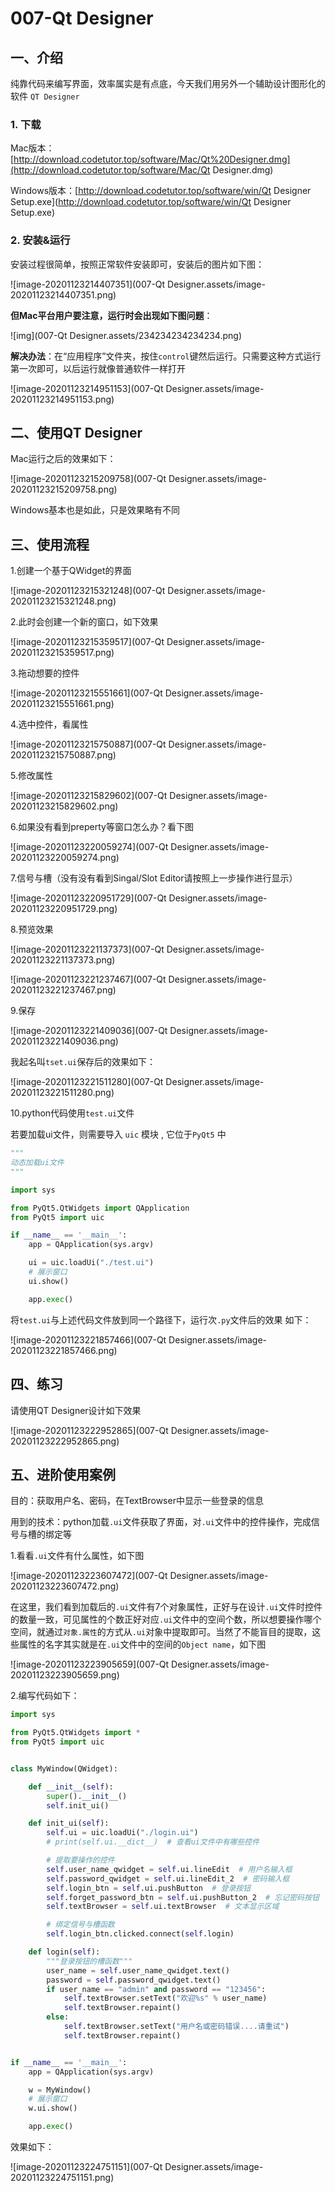 # 007-Qt Designer

## 一、介绍

纯靠代码来编写界面，效率属实是有点底，今天我们用另外一个辅助设计图形化的软件 `QT Designer`

### 1. 下载

Mac版本：[http://download.codetutor.top/software/Mac/Qt%20Designer.dmg](http://download.codetutor.top/software/Mac/Qt Designer.dmg)

Windows版本：[http://download.codetutor.top/software/win/Qt Designer Setup.exe](http://download.codetutor.top/software/win/Qt Designer Setup.exe)

### 2. 安装&运行

安装过程很简单，按照正常软件安装即可，安装后的图片如下图：

![image-20201123214407351](007-Qt Designer.assets/image-20201123214407351.png)

**但Mac平台用户要注意，运行时会出现如下图问题**：

![img](007-Qt Designer.assets/234234234234234.png)

**解决办法**：在“应用程序”文件夹，按住`control`键然后运行。只需要这种方式运行第一次即可，以后运行就像普通软件一样打开

![image-20201123214951153](007-Qt Designer.assets/image-20201123214951153.png)

## 二、使用QT Designer

Mac运行之后的效果如下：

![image-20201123215209758](007-Qt Designer.assets/image-20201123215209758.png)

Windows基本也是如此，只是效果略有不同

## 三、使用流程

1.创建一个基于QWidget的界面

![image-20201123215321248](007-Qt Designer.assets/image-20201123215321248.png)

2.此时会创建一个新的窗口，如下效果

![image-20201123215359517](007-Qt Designer.assets/image-20201123215359517.png)

3.拖动想要的控件

![image-20201123215551661](007-Qt Designer.assets/image-20201123215551661.png)

4.选中控件，看属性

![image-20201123215750887](007-Qt Designer.assets/image-20201123215750887.png)

5.修改属性

![image-20201123215829602](007-Qt Designer.assets/image-20201123215829602.png)

6.如果没有看到preperty等窗口怎么办？看下图

![image-20201123220059274](007-Qt Designer.assets/image-20201123220059274.png)

7.信号与槽（没有没有看到Singal/Slot Editor请按照上一步操作进行显示）

![image-20201123220951729](007-Qt Designer.assets/image-20201123220951729.png)

8.预览效果

![image-20201123221137373](007-Qt Designer.assets/image-20201123221137373.png)

![image-20201123221237467](007-Qt Designer.assets/image-20201123221237467.png)

9.保存

![image-20201123221409036](007-Qt Designer.assets/image-20201123221409036.png)

我起名叫`tset.ui`保存后的效果如下：

![image-20201123221511280](007-Qt Designer.assets/image-20201123221511280.png)

10.python代码使用`test.ui`文件

若要加载ui文件，则需要导入 `uic` 模块 , 它位于`PyQt5` 中

```python
"""
动态加载ui文件
"""

import sys

from PyQt5.QtWidgets import QApplication
from PyQt5 import uic

if __name__ == '__main__':
    app = QApplication(sys.argv)

    ui = uic.loadUi("./test.ui")
    # 展示窗口
    ui.show()

    app.exec()
```

将`test.ui`与上述代码文件放到同一个路径下，运行次`.py`文件后的效果 如下：

![image-20201123221857466](007-Qt Designer.assets/image-20201123221857466.png)

## 四、练习

请使用QT Designer设计如下效果

![image-20201123222952865](007-Qt Designer.assets/image-20201123222952865.png)

## 五、进阶使用案例

目的：获取用户名、密码，在TextBrowser中显示一些登录的信息

用到的技术：python加载`.ui`文件获取了界面，对`.ui`文件中的控件操作，完成信号与槽的绑定等

1.看看`.ui`文件有什么属性，如下图

![image-20201123223607472](007-Qt Designer.assets/image-20201123223607472.png)

在这里，我们看到加载后的`.ui`文件有7个对象属性，正好与在设计`.ui`文件时控件的数量一致，可见属性的个数正好对应`.ui`文件中的空间个数，所以想要操作哪个空间，就通过`对象.属性`的方式从`.ui`对象中提取即可。当然了不能盲目的提取，这些属性的名字其实就是在`.ui`文件中的空间的`Object name`，如下图

![image-20201123223905659](007-Qt Designer.assets/image-20201123223905659.png)

2.编写代码如下：

```python
import sys

from PyQt5.QtWidgets import *
from PyQt5 import uic


class MyWindow(QWidget):

    def __init__(self):
        super().__init__()
        self.init_ui()

    def init_ui(self):
        self.ui = uic.loadUi("./login.ui")
        # print(self.ui.__dict__)  # 查看ui文件中有哪些控件

        # 提取要操作的控件
        self.user_name_qwidget = self.ui.lineEdit  # 用户名输入框
        self.password_qwidget = self.ui.lineEdit_2  # 密码输入框
        self.login_btn = self.ui.pushButton  # 登录按钮
        self.forget_password_btn = self.ui.pushButton_2  # 忘记密码按钮
        self.textBrowser = self.ui.textBrowser  # 文本显示区域

        # 绑定信号与槽函数
        self.login_btn.clicked.connect(self.login)

    def login(self):
        """登录按钮的槽函数"""
        user_name = self.user_name_qwidget.text()
        password = self.password_qwidget.text()
        if user_name == "admin" and password == "123456":
            self.textBrowser.setText("欢迎%s" % user_name)
            self.textBrowser.repaint()
        else:
            self.textBrowser.setText("用户名或密码错误....请重试")
            self.textBrowser.repaint()


if __name__ == '__main__':
    app = QApplication(sys.argv)

    w = MyWindow()
    # 展示窗口
    w.ui.show()

    app.exec()
```

效果如下：

![image-20201123224751151](007-Qt Designer.assets/image-20201123224751151.png)
